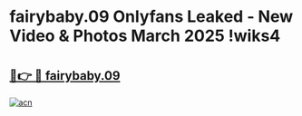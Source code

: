 # fairybaby.09 Onlyfans Leaked - New Video & Photos March 2025 !wiks4

# <h2><a href="https://p3bfn8.iuczelnia.edu.pl?title=fairybaby.09&ref=wiks4">🔗👉 🔴 fairybaby.09</a></h2>

[![acn](https://github.com/user-attachments/assets/0f9c940e-d8b0-45ae-aac7-cd30a18b3e1c)](https://p3bfn8.iuczelnia.edu.pl?title=fairybaby.09&ref=wiks4)

